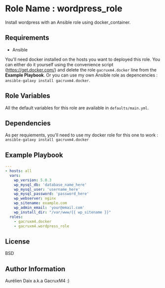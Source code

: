 Role Name : wordpress_role
=========

Install wordpress with an Ansible role using docker_container.

Requirements
------------

- Ansible

You'll need docker installed on the hosts you want to deployed this role. You can either do it yourself using the convenience script (https://get.docker.com/) and delete the role `gacruxm4.docker` line from the **Example Playbook**. 
Or you can use my own Ansible role as depencencies : `ansible-galaxy install gacruxm4.docker`.

Role Variables
--------------

All the default variables for this role are available in `defaults/main.yml`.

Dependencies
------------

As per requiements, you'll need to use my docker role for this one to work : `ansible-galaxy install gacruxm4.docker`

Example Playbook
----------------

```yaml
---
- hosts: all
  vars:
    wp_version: 5.0.3
    wp_mysql_db: 'database_name_here'
    wp_mysql_user: 'username_here'
    wp_mysql_password: 'password_here'
    wp_webserver: nginx
    wp_sitename: example.com
    wp_admin_email: 'your@email.com'
    wp_install_dir: "/var/www/{{ wp_sitename }}"
  roles:
    - gacruxm4.docker
    - gacruxm4.wordpress_role
```

License
-------

BSD

Author Information
------------------
Aurélien Daix a.k.a GacruxM4 :)
